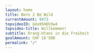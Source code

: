```yaml
---
layout: home
title: Born 2 Be Wild
currentAmount: 9473
topvideoID: Gda95HDV3w4
topvideo-title: Willkommen!
subtitle: Orang-Utans in die Freiheit
goalAmount: CHF 16'500
permalink: "/"
---
```

